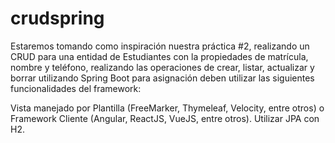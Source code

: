 # crudspring
Estaremos tomando como inspiración nuestra práctica #2, realizando un CRUD para una entidad de Estudiantes con la propiedades de matrícula, nombre y teléfono, realizando las operaciones de crear, listar, actualizar y borrar utilizando Spring Boot para asignación deben utilizar las siguientes funcionalidades del framework: 

Vista manejado por Plantilla (FreeMarker, Thymeleaf, Velocity, entre otros) o Framework Cliente (Angular, ReactJS, VueJS, entre otros).
Utilizar JPA con H2.
